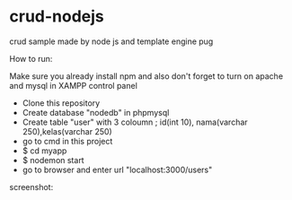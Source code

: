 # crud-nodejs
crud sample made by node js and template engine pug

How to run:

Make sure you already install npm and also don't forget to turn on apache and mysql in XAMPP control panel

- Clone this repository
- Create database "nodedb" in phpmysql
- Create table "user" with 3 coloumn ; id(int 10), nama(varchar 250),kelas(varchar 250)
- go to cmd in this project
- $ cd myapp
- $ nodemon start
- go to browser and enter url "localhost:3000/users"

screenshot:
